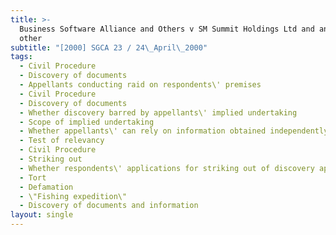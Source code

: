 ```yaml
---
title: >-
  Business Software Alliance and Others v SM Summit Holdings Ltd and another and
  other
subtitle: "[2000] SGCA 23 / 24\_April\_2000"
tags:
  - Civil Procedure
  - Discovery of documents
  - Appellants conducting raid on respondents\' premises
  - Civil Procedure
  - Discovery of documents
  - Whether discovery barred by appellants\' implied undertaking
  - Scope of implied undertaking
  - Whether appellants\' can rely on information obtained independently of raid
  - Test of relevancy
  - Civil Procedure
  - Striking out
  - Whether respondents\' applications for striking out of discovery appropriate
  - Tort
  - Defamation
  - \"Fishing expedition\"
  - Discovery of documents and information
layout: single
---
```



